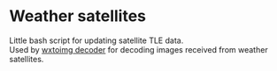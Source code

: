 # Weather satellites
Little bash script for updating satellite TLE data.  
Used by [wxtoimg decoder](https://wxtoimgrestored.xyz/) for decoding images received from weather satellites.  
